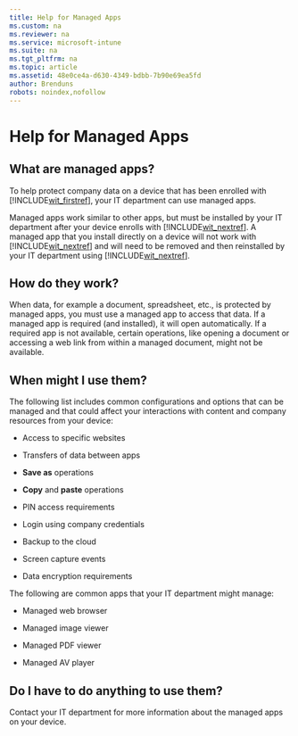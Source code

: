 ```yaml
---
title: Help for Managed Apps
ms.custom: na
ms.reviewer: na
ms.service: microsoft-intune
ms.suite: na
ms.tgt_pltfrm: na
ms.topic: article
ms.assetid: 48e0ce4a-d630-4349-bdbb-7b90e69ea5fd
author: Brenduns
robots: noindex,nofollow
---
```

# Help for Managed Apps

## What are managed apps?
To help protect company data on a device that has been enrolled with [!INCLUDE[wit_firstref](./includes/wit_firstref_md.md)], your IT department can use managed apps.

Managed apps work similar to other apps, but must be installed by your IT department after your device enrolls with [!INCLUDE[wit_nextref](./includes/wit_nextref_md.md)]. A managed app that you install directly on a device will not work with [!INCLUDE[wit_nextref](./includes/wit_nextref_md.md)] and will need to be removed and then reinstalled by your IT department using [!INCLUDE[wit_nextref](./includes/wit_nextref_md.md)].

## How do they work?
When data, for example a document, spreadsheet, etc., is protected by managed apps, you must use a managed app to access that data. If a managed app is required (and installed), it will open automatically. If a required app is not available, certain operations, like opening a document or accessing a web link from within a managed document, might not be available.

## When might I use them?
The following list includes common configurations and options that can be managed and that could affect your interactions with content and company resources from your device:

-   Access to specific websites

-   Transfers of data between apps

-   **Save as** operations

-   **Copy** and **paste** operations

-   PIN access requirements

-   Login using company credentials

-   Backup to the cloud

-   Screen capture events

-   Data encryption requirements

The following are common apps that your IT department might manage:

-   Managed web browser

-   Managed image viewer

-   Managed PDF viewer

-   Managed AV player

## Do I have to do anything to use them?
Contact your IT department for more information about the managed apps on your device.


